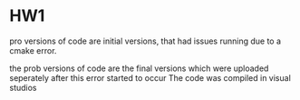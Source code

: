 # HW1

pro versions of code are initial versions, that had issues running due to a cmake error.

the prob versions of code are the final versions which were uploaded seperately after this error started to occur
The code was compiled in visual studios

